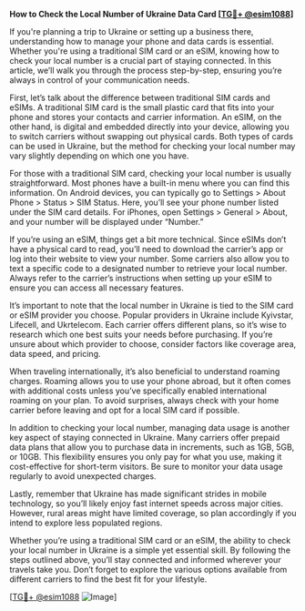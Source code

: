 **How to Check the Local Number of Ukraine Data Card [[TG💪+ @esim1088](https://t.me/s/esim1088)]**

If you're planning a trip to Ukraine or setting up a business there, understanding how to manage your phone and data cards is essential. Whether you're using a traditional SIM card or an eSIM, knowing how to check your local number is a crucial part of staying connected. In this article, we’ll walk you through the process step-by-step, ensuring you’re always in control of your communication needs.

First, let’s talk about the difference between traditional SIM cards and eSIMs. A traditional SIM card is the small plastic card that fits into your phone and stores your contacts and carrier information. An eSIM, on the other hand, is digital and embedded directly into your device, allowing you to switch carriers without swapping out physical cards. Both types of cards can be used in Ukraine, but the method for checking your local number may vary slightly depending on which one you have.

For those with a traditional SIM card, checking your local number is usually straightforward. Most phones have a built-in menu where you can find this information. On Android devices, you can typically go to Settings > About Phone > Status > SIM Status. Here, you’ll see your phone number listed under the SIM card details. For iPhones, open Settings > General > About, and your number will be displayed under “Number.”

If you’re using an eSIM, things get a bit more technical. Since eSIMs don’t have a physical card to read, you’ll need to download the carrier’s app or log into their website to view your number. Some carriers also allow you to text a specific code to a designated number to retrieve your local number. Always refer to the carrier’s instructions when setting up your eSIM to ensure you can access all necessary features.

It’s important to note that the local number in Ukraine is tied to the SIM card or eSIM provider you choose. Popular providers in Ukraine include Kyivstar, Lifecell, and Ukrtelecom. Each carrier offers different plans, so it’s wise to research which one best suits your needs before purchasing. If you’re unsure about which provider to choose, consider factors like coverage area, data speed, and pricing.

When traveling internationally, it’s also beneficial to understand roaming charges. Roaming allows you to use your phone abroad, but it often comes with additional costs unless you’ve specifically enabled international roaming on your plan. To avoid surprises, always check with your home carrier before leaving and opt for a local SIM card if possible.

In addition to checking your local number, managing data usage is another key aspect of staying connected in Ukraine. Many carriers offer prepaid data plans that allow you to purchase data in increments, such as 1GB, 5GB, or 10GB. This flexibility ensures you only pay for what you use, making it cost-effective for short-term visitors. Be sure to monitor your data usage regularly to avoid unexpected charges.

Lastly, remember that Ukraine has made significant strides in mobile technology, so you’ll likely enjoy fast internet speeds across major cities. However, rural areas might have limited coverage, so plan accordingly if you intend to explore less populated regions.

Whether you’re using a traditional SIM card or an eSIM, the ability to check your local number in Ukraine is a simple yet essential skill. By following the steps outlined above, you’ll stay connected and informed wherever your travels take you. Don’t forget to explore the various options available from different carriers to find the best fit for your lifestyle.

[[TG💪+ @esim1088](https://t.me/s/esim1088) ![Image](https://i.postimg.cc/Y0z9fWf4/image.png)]